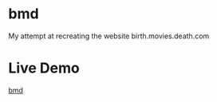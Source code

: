 # bmd
My attempt at recreating the website birth.movies.death.com

# Live Demo
[bmd](https://birthmoviesdeath-jg.herokuapp.com/)
